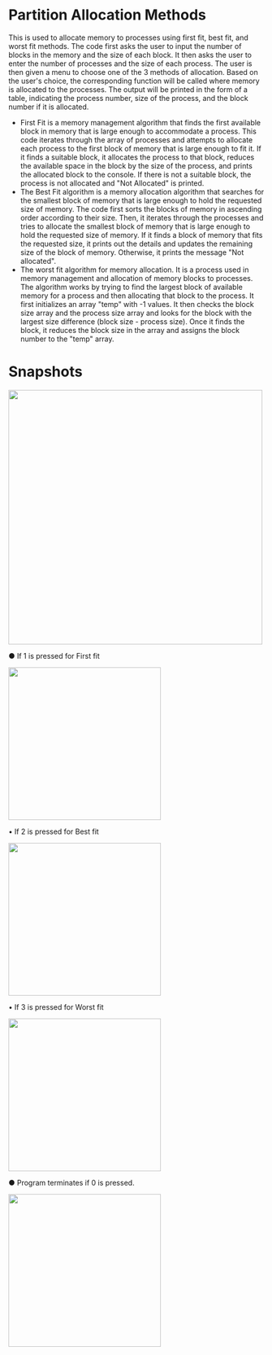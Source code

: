 # Partition Allocation Methods
This is used to allocate memory to processes using first fit, best fit, and worst fit methods. The 
code first asks the user to input the number of blocks in the memory and the size of each block. It 
then asks the user to enter the number of processes and the size of each process. The user is then 
given a menu to choose one of the 3 methods of allocation. Based on the user's choice, the 
corresponding function will be called where memory is allocated to the processes. The output 
will be printed in the form of a table, indicating the process number, size of the process, and the 
block number if it is allocated.
+ First Fit is a memory management algorithm that finds the first available block in memory 
that is large enough to accommodate a process. This code iterates through the array of 
processes and attempts to allocate each process to the first block of memory that is large 
enough to fit it. If it finds a suitable block, it allocates the process to that block, reduces the 
available space in the block by the size of the process, and prints the allocated block to the 
console. If there is not a suitable block, the process is not allocated and "Not Allocated" is 
printed.
+ The Best Fit algorithm is a memory allocation algorithm that searches for the smallest 
block of memory that is large enough to hold the requested size of memory. The code first 
sorts the blocks of memory in ascending order according to their size. Then, it iterates 
through the processes and tries to allocate the smallest block of memory that is large 
enough to hold the requested size of memory. If it finds a block of memory that fits the 
requested size, it prints out the details and updates the remaining size of the block of 
memory. Otherwise, it prints the message "Not allocated".
+ The worst fit algorithm for memory allocation. It is a process used in memory management 
and allocation of memory blocks to processes. The algorithm works by trying to find the 
largest block of available memory for a process and then allocating that block to the 
process. It first initializes an array "temp" with -1 values. It then checks the block size array 
and the process size array and looks for the block with the largest size difference (block 
size - process size). Once it finds the block, it reduces the block size in the array and assigns 
the block number to the "temp" array.

# Snapshots

<img src="https://user-images.githubusercontent.com/110801658/232817714-afdc8ac9-0a19-43ad-a4af-e737ba09d27f.png" height=500px>

●	If 1 is pressed for First fit
 
 <img src="https://user-images.githubusercontent.com/110801658/232817741-a114a25a-b5e8-4b83-9e50-ea1d565cdcc0.png" height=300px>


•	If 2 is pressed for Best fit
 
  <img src="https://user-images.githubusercontent.com/110801658/232817790-92cf1fc2-a8c3-460e-a804-2f95c3c75b24.png" height=300px>


•	If 3 is pressed for Worst fit

<img src="https://user-images.githubusercontent.com/110801658/232819104-5f30290e-b250-4aa0-80ac-c8ec674db093.png" height=300px>


●	Program terminates if 0 is pressed.

<img src="https://user-images.githubusercontent.com/110801658/232821910-e7985c8e-ce56-44c1-9190-5c83b078ab8f.png" height=300px>



